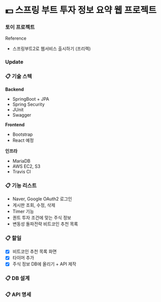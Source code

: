 # 💵 스프링 부트 투자 정보 요약 웹 프로젝트

### 토이 프로젝트

Reference
- 스프링부트2로 웹서비스 출시하기 (프리렉)

### Update

### 📋 기술 스텍

**Backend**

- SpringBoot + JPA
- Spring Security
- JUnit
- Swagger

**Frontend**

- Bootstrap
- React 예정

**인프라**

- MariaDB
- AWS EC2, S3
- Travis CI

### 📋 기능 리스트

- Naver, Google OAuth2 로그인
- 게시판 조회, 수정, 삭제
- Timer 기능
- 퀀트 투자 조건에 맞는 주식 정보
- 변동성 돌파전략 비트코인 추천 목록

### 📋 할일

- [x] 비트코인 추천 목록 화면
- [x] 타이머 추가
- [x] 주식 정보 DB에 올리기 + API 제작

### 📋 DB 설계


### 📋 API 명세